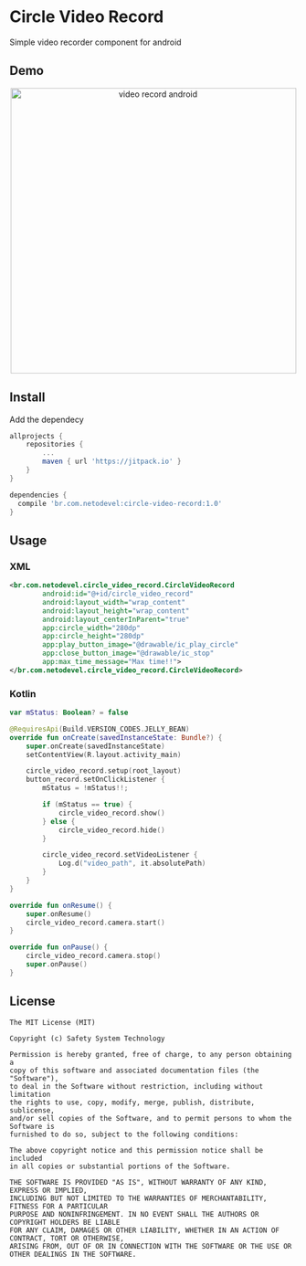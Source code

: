 # Circle Video Record
Simple video recorder component for android

## Demo
<p align="center">
  <img src="art/demo.gif" height="500" alt="video record android" />
</p>

## Install
Add the dependecy

```gradle
allprojects {
    repositories {
        ...
        maven { url 'https://jitpack.io' }
    }
}

dependencies {
  compile 'br.com.netodevel:circle-video-record:1.0'
}

```

## Usage

### XML

```xml
<br.com.netodevel.circle_video_record.CircleVideoRecord
        android:id="@+id/circle_video_record"
        android:layout_width="wrap_content"
        android:layout_height="wrap_content"
        android:layout_centerInParent="true"
        app:circle_width="280dp"
        app:circle_height="280dp"
        app:play_button_image="@drawable/ic_play_circle"
        app:close_button_image="@drawable/ic_stop"
        app:max_time_message="Max time!!">
</br.com.netodevel.circle_video_record.CircleVideoRecord>
```
### Kotlin
```kotlin
var mStatus: Boolean? = false

@RequiresApi(Build.VERSION_CODES.JELLY_BEAN)
override fun onCreate(savedInstanceState: Bundle?) {
    super.onCreate(savedInstanceState)
    setContentView(R.layout.activity_main)

    circle_video_record.setup(root_layout)
    button_record.setOnClickListener {
        mStatus = !mStatus!!;

        if (mStatus == true) {
            circle_video_record.show()
        } else {
            circle_video_record.hide()
        }

        circle_video_record.setVideoListener {
            Log.d("video_path", it.absolutePath)
        }
    }
}

override fun onResume() {
    super.onResume()
    circle_video_record.camera.start()
}

override fun onPause() {
    circle_video_record.camera.stop()
    super.onPause()
}
```

## License
    The MIT License (MIT)

    Copyright (c) Safety System Technology

    Permission is hereby granted, free of charge, to any person obtaining a
    copy of this software and associated documentation files (the "Software"),
    to deal in the Software without restriction, including without limitation
    the rights to use, copy, modify, merge, publish, distribute, sublicense,
    and/or sell copies of the Software, and to permit persons to whom the Software is
    furnished to do so, subject to the following conditions:

    The above copyright notice and this permission notice shall be included
    in all copies or substantial portions of the Software.

    THE SOFTWARE IS PROVIDED "AS IS", WITHOUT WARRANTY OF ANY KIND, EXPRESS OR IMPLIED,
    INCLUDING BUT NOT LIMITED TO THE WARRANTIES OF MERCHANTABILITY, FITNESS FOR A PARTICULAR
    PURPOSE AND NONINFRINGEMENT. IN NO EVENT SHALL THE AUTHORS OR COPYRIGHT HOLDERS BE LIABLE
    FOR ANY CLAIM, DAMAGES OR OTHER LIABILITY, WHETHER IN AN ACTION OF CONTRACT, TORT OR OTHERWISE,
    ARISING FROM, OUT OF OR IN CONNECTION WITH THE SOFTWARE OR THE USE OR OTHER DEALINGS IN THE SOFTWARE.
